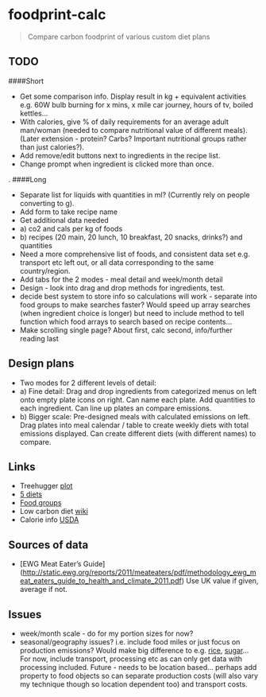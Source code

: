 foodprint-calc
==============

> Compare carbon foodprint of various custom diet plans

## TODO
####Short
+ Get some comparison info. Display result in kg + equivalent activities e.g. 60W bulb burning for x mins, x mile car journey, hours of tv, boiled kettles…
+ With calories, give % of daily requirements for an average adult man/woman (needed to compare nutritional value of different meals). (Later extension - protein? Carbs? Important nutritional groups rather than just calories?).
+ Add remove/edit buttons next to ingredients in the recipe list.
+ Change prompt when ingredient is clicked more than once.

.
####Long
+ Separate list for liquids with quantities in ml? (Currently rely on people converting to g).
+ Add form to take recipe name
+ Get additional data needed
+	a) co2 and cals per kg of foods
+	b) recipes (20 main, 20 lunch, 10 breakfast, 20 snacks, drinks?) and quantities
+ Need a more comprehensive list of foods, and consistent data set e.g. transport etc left out, or all data corresponding to the same country/region. 
+ Add tabs for the 2 modes - meal detail and week/month detail
+ Design - look into drag and drop methods for ingredients, test.
+ decide best system to store info so calculations will work - separate into food groups to make searches faster? Would speed up array searches (when ingredient choice is longer) but need to include method to tell function which food arrays to search based on recipe contents…
+ Make scrolling single page? About first, calc second, info/further reading last


## Design plans
+ Two modes for 2 different levels of detail: 
+ 	a) Fine detail: Drag and drop ingredients from categorized menus on left onto empty plate icons on right. Can name each plate. Add quantities to each ingredient. Can line up plates an compare emissions.
+ 	b) Bigger scale: Pre-designed meals with calculated emissions on left. Drag plates into meal calendar / table to create weekly diets with total emissions displayed. Can create different diets (with different names) to compare.


## Links
+ Treehugger [plot](http://www.treehugger.com/green-food/meat-eaters-guide-get-to-know-the-carbon-footprint-of-your-diet-lamb-beef-cheese-are-the-worst.html)
+ [5 diets](http://shrinkthatfootprint.com/food-carbon-footprint-diet)
+ [Food groups](http://fivepercent.us/2008/05/29/link-relative-climate-impact-of-red-meat-vs-other-food-types/)
+ Low carbon diet [wiki](http://en.wikipedia.org/wiki/Low_carbon_diet)
+ Calorie info [USDA](http://ndb.nal.usda.gov/ndb/foods/show/7555?qlookup=23568&max=25&man=&lfacet=&new=1)


## Sources of data
+ [EWG Meat Eater’s Guide] (http://static.ewg.org/reports/2011/meateaters/pdf/methodology_ewg_meat_eaters_guide_to_health_and_climate_2011.pdf) Use UK value if given, average if not.


## Issues
- week/month scale - do for my portion sizes for now?
- seasonal/geography issues? i.e. include food miles or just focus on production emissions? Would make big difference to e.g. [rice](http://en.wikipedia.org/wiki/Rice#Production), [sugar](http://en.wikipedia.org/wiki/Sugarcane#Production)… For now, include transport, processing etc as can only get data with processing included. Future - needs to be location based… perhaps add property to food objects so can separate production costs (will also vary my technique though so location dependent too) and transport costs.
